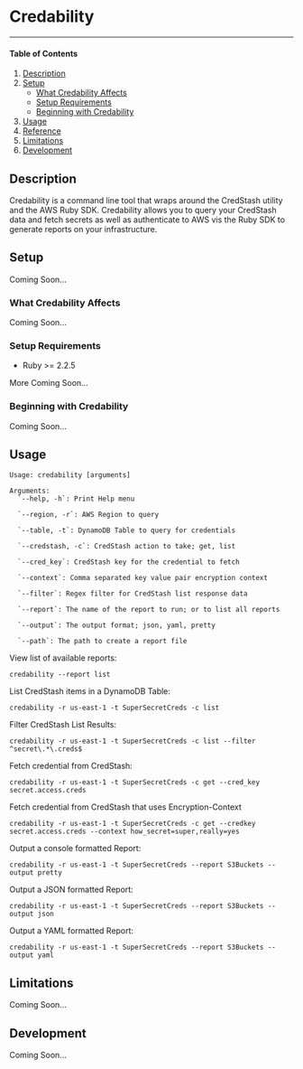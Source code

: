 # Credability
---

#### Table of Contents

1. [Description](#description)
1. [Setup](#setup)
    * [What Credability Affects](#what-credability-affects)
    * [Setup Requirements](#setup-requirements)
    * [Beginning with Credability](#beginning-with-credability)
1. [Usage](#usage)
1. [Reference](#reference)
1. [Limitations](#limitations)
1. [Development](#development)

## Description

Credability is a command line tool that wraps around the CredStash utility and
the AWS Ruby SDK. Credability allows you to query your CredStash data and fetch
secrets as well as authenticate to AWS vis the Ruby SDK to generate reports on
your infrastructure.

## Setup

Coming Soon...

### What Credability Affects

Coming Soon...

### Setup Requirements

  * Ruby >= 2.2.5

More Coming Soon...

### Beginning with Credability

Coming Soon...

## Usage
```
Usage: credability [arguments]

Arguments:
  `--help, -h`: Print Help menu

  `--region, -r`: AWS Region to query

  `--table, -t`: DynamoDB Table to query for credentials

  `--credstash, -c`: CredStash action to take; get, list

  `--cred_key`: CredStash key for the credential to fetch

  `--context`: Comma separated key value pair encryption context

  `--filter`: Regex filter for CredStash list response data

  `--report`: The name of the report to run; or to list all reports

  `--output`: The output format; json, yaml, pretty

  `--path`: The path to create a report file
```

View list of available reports:
```
credability --report list
```

List CredStash items in a DynamoDB Table:
```
credability -r us-east-1 -t SuperSecretCreds -c list
```

Filter CredStash List Results:
```
credability -r us-east-1 -t SuperSecretCreds -c list --filter ^secret\.*\.creds$
```

Fetch credential from CredStash:
```
credability -r us-east-1 -t SuperSecretCreds -c get --cred_key secret.access.creds
```

Fetch credential from CredStash that uses Encryption-Context
```
credability -r us-east-1 -t SuperSecretCreds -c get --credkey secret.access.creds --context how_secret=super,really=yes
```

Output a console formatted Report:
```
credability -r us-east-1 -t SuperSecretCreds --report S3Buckets --output pretty
```

Output a JSON formatted Report:
```
credability -r us-east-1 -t SuperSecretCreds --report S3Buckets --output json
```

Output a YAML formatted Report:
```
credability -r us-east-1 -t SuperSecretCreds --report S3Buckets --output yaml
```

## Limitations

Coming Soon...

## Development

Coming Soon...

